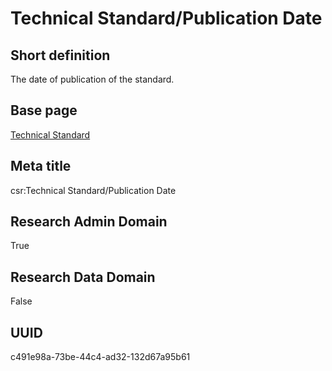 # Technical Standard/Publication Date
## Short definition
The date of publication of the standard.
## Base page
[Technical Standard](https://github.com/EuroCRIS/CASRAI-Dictionairies/blob/main/Objects/Technical%20Standard.md)
## Meta title
csr:Technical Standard/Publication Date
## Research Admin Domain
True
## Research Data Domain
False
## UUID
c491e98a-73be-44c4-ad32-132d67a95b61
